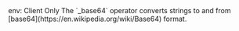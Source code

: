 <TITLE>
base64
</TITLE>

<METADATA>
env: Client Only
</METADATA>

<DESCRIPTION>
The `_base64` operator converts strings to and from [base64](https://en.wikipedia.org/wiki/Base64) format.
</DESCRIPTION>

<EXAMPLES>
</EXAMPLES>
